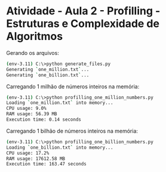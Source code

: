 # Atividade - Aula 2 - Profilling - Estruturas e Complexidade de Algoritmos

Gerando os arquivos:

```bash
(env-3.11) C:\>python generate_files.py
Generating `one_million.txt`...
Generating `one_billion.txt`...
```

Carregando 1 milhão de números inteiros na memória:

```bash
(env-3.11) C:\>python profilling_one_million_numbers.py
Loading `one_million.txt` into memory...
CPU usage: 9.0%
RAM usage: 56.39 MB
Execution time: 0.14 seconds
```

Carregando 1 bilhão de números inteiros na memória:

```bash
(env-3.11) C:\>python profilling_one_billion_numbers.py
Loading `one_billion.txt` into memory...
CPU usage: 17.2%
RAM usage: 17612.58 MB        
Execution time: 163.47 seconds
```
